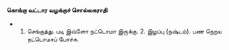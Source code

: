 **கொங்கு வட்டார வழக்குச் சொல்லகராதி**
- 1. செங்குத்து. படி இவ்ளோ நட்டொமா இருக்கு. 2. இழப்பு (நஷ்டம்). பண நெறய நட்டொமாப் போச்சு.

